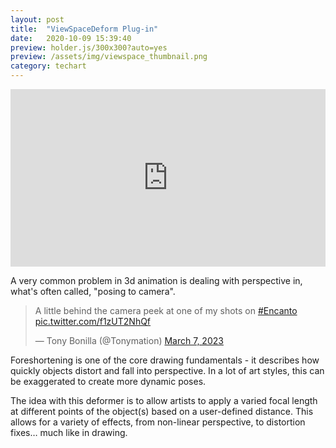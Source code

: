 ```yaml
---
layout: post
title:  "ViewSpaceDeform Plug-in"
date:   2020-10-09 15:39:40
preview: holder.js/300x300?auto=yes
preview: /assets/img/viewspace_thumbnail.png
category: techart
---
```


<div style="padding:56.25% 0 0 0;position:relative;"><iframe src="https://player.vimeo.com/video/740546333?h=ff2bea2ada&loop=1&title=0" style="position:absolute;top:0;left:0;width:100%;height:100%;" frameborder="0" allow="autoplay; fullscreen; picture-in-picture" allowfullscreen></iframe></div><script src="https://player.vimeo.com/api/player.js"></script>

A very common problem in 3d animation is dealing with perspective in, what's often called, "posing to camera". 

<blockquote class="twitter-tweet"><p lang="en" dir="ltr">A little behind the camera peek at one of my shots on <a href="https://twitter.com/hashtag/Encanto?src=hash&amp;ref_src=twsrc%5Etfw">#Encanto</a> <a href="https://t.co/f1zUT2NhQf">pic.twitter.com/f1zUT2NhQf</a></p>&mdash; Tony Bonilla (@Tonymation) <a href="https://twitter.com/Tonymation/status/1633239873992953856?ref_src=twsrc%5Etfw">March 7, 2023</a></blockquote> <script async src="https://platform.twitter.com/widgets.js" charset="utf-8"></script>


Foreshortening is one of the core drawing fundamentals - it describes how quickly objects distort and fall into perspective. In a lot of art styles, this can be exaggerated to create more dynamic poses.

The idea with this deformer is to allow artists to apply a varied focal length at different points of the object(s) based on a user-defined distance. This allows for a variety of effects, from non-linear perspective, to distortion fixes… much like in drawing.
